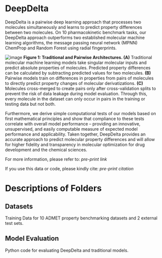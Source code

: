 # DeepDelta
DeepDelta is a pairwise deep learning approach that processes two molecules simultaneously and learns to predict property differences between two molecules. On 10 pharmacokinetic benchmark tasks, our DeepDelta approach outperforms two established molecular machine learning algorithms, the message passing neural network (MPNN) ChemProp and Random Forest using radial fingerprints. 

![image](https://user-images.githubusercontent.com/127516906/224864795-0bb1e827-9447-489b-9a9b-a60f01bb2526.png)
**Figure 1: Traditional and Pairwise Architectures. (A)** Traditional molecular machine learning models take singular molecular inputs and predict absolute properties of molecules. Predicted property differences can be calculated by subtracting predicted values for two molecules. **(B)** Pairwise models train on differences in properties from pairs of molecules to directly predict property changes of molecular derivatizations. **(C)** Molecules cross-merged to create pairs only after cross-validation splits to prevent the risk of data leakage during model evaluation. Through this, every molecule in the dataset can only occur in pairs in the training or testing data but not both.

Furthermore, we derive simple computational tests of our models based on first mathematical principles and show that compliance to these tests correlate with overall model performance – providing an innovative, unsupervised, and easily computable measure of expected model performance and applicability. Taken together, DeepDelta provides an accurate approach to predict molecular property differences and will allow for higher fidelity and transparency in molecular optimization for drug development and the chemical sciences. 

For more information, please refer to: *pre-print link*

If you use this data or code, please kindly cite: *pre-print citation*


# Descriptions of Folders

## Datasets

Training Data for 10 ADMET property benchmarking datasets and 2 external test sets.

## Model Evaluation

Python code for evaluating DeepDelta and traditional models.
